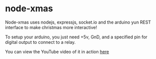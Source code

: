 # node-xmas

Node-xmas uses nodejs, expressjs, socket.io and the arduino yun REST interface to make christmas more interactive!

To setup your arduino, you just need +5v, GnD, and a specified pin for digital output to connect to a relay.

You can view the YouTube video of it in action [here](https://www.youtube.com/watch?v=5NKVNNIZpVQ)

